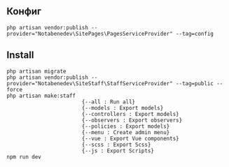 ## Конфиг
    php artisan vendor:publish --provider="Notabenedev\SitePages\PagesServiceProvider" --tag=config

## Install
    php artisan migrate
    php artisan vendor:publish --provider="Notabenedev\SiteStaff\StaffServiceProvider" --tag=public --force
    php artisan make:staff
                            {--all : Run all}
                            {--models : Export models}
                            {--controllers : Export models}
                            {--observers : Export observers}
                            {--policies : Export models}
                            {--menu : Create admin menu}
                            {--vue : Export Vue components}
                            {--scss : Export Scss}
                            {--js : Export Scripts}
    npm run dev